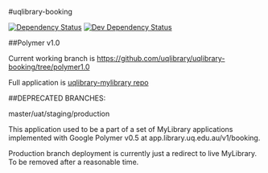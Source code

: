 #uqlibrary-booking 

[![Dependency Status](https://david-dm.org/uqlibrary/uqlibrary-courses.svg)](https://david-dm.org/uqlibrary/uqlibrary-courses)
[![Dev Dependency Status](https://david-dm.org/uqlibrary/uqlibrary-courses/dev-status.svg)](https://david-dm.org/uqlibrary/uqlibrary-courses?type=dev)

##Polymer v1.0

Current working branch is https://github.com/uqlibrary/uqlibrary-booking/tree/polymer1.0

Full application is [uqlibrary-mylibrary repo](https://github.com/uqlibrary/uqlibrary-mylibrary/)


##DEPRECATED BRANCHES: 

master/uat/staging/production

This application used to be a part of a set of MyLibrary applications implemented with Google Polymer v0.5 at app.library.uq.edu.au/v1/booking.

Production branch deployment is currently just a redirect to live MyLibrary. To be removed after a reasonable time.






 
